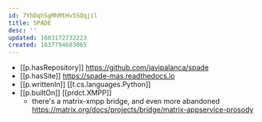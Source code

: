 ```yaml
---
id: 7YhDqhSgMhMtHv5SQqjil
title: SPADE
desc: ''
updated: 1683172732223
created: 1637794683065
---
```




- [[p.hasRepository]] https://github.com/javipalanca/spade
- [[p.hasSite]] https://spade-mas.readthedocs.io
- [[p.writtenIn]] [[t.cs.languages.Python]]
- [[p.builtOn]] [[prdct.XMPP]]
  - there's a matrix-xmpp bridge, and even more abandoned https://matrix.org/docs/projects/bridge/matrix-appservice-prosody
